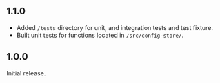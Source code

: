 ## 1.1.0

- Added `/tests` directory for unit, and integration tests and test fixture.
- Built unit tests for functions located in `/src/config-store/`.


## 1.0.0

Initial release.

